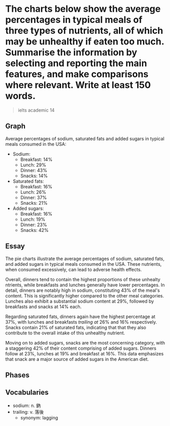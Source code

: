 # The charts below show the average percentages in typical meals of three types of nutrients, all of which may be unhealthy if eaten too much. Summarise the information by selecting and reporting the main features, and make comparisons where relevant. Write at least 150 words.

> ielts academic 14

## Graph

Average percentages of sodium, saturated fats and added sugars in typical meals consumed in the USA:

- Sodium:
  - Breakfast: 14%
  - Lunch: 29%
  - Dinner: 43%
  - Snacks: 14%
- Saturated fats:
  - Breakfast: 16%
  - Lunch: 26%
  - Dinner: 37%
  - Snacks: 21%
- Added sugars:
  - Breakfast: 16%
  - Lunch: 19%
  - Dinner: 23%
  - Snacks: 42%

## Essay

The pie charts illustrate the average percentages of sodium, saturated fats, and added sugars in typical meals consumed in the USA. These nutrients, when consumed excessively, can lead to adverse health effects.

Overall, dinners tend to contain the highest proportions of these unhealty ntrients, while breakfasts and lunches generally have lower percentages. In detail, dinners are notably high in sodium, constituting 43% of the meal's content. This is significantly higher compared to the other meal categories. Lunches also exhibit a substantial sodium content at 29%, followed by breakfasts and snacks at 14% each.

Regarding saturated fats, dinners again have the highest percentage at 37%, with lunches and breakfasts *trailing at* 26% and 16% respectively. Snacks contain 21% of saturated fats, indicating that that they also contribute to the overall intake of this unhealthy nutrient.

Moving on to added sugars, snacks are the most concerning category, with a staggering 42% of their content comprising of added sugars. Dinners follow at 23%, lunches at 19% and breakfast at 16%. This data emphasizes that snack are a major source of added sugars in the American diet.

## Phases

## Vocabularies

- sodium: n. 鈉
- trailing: v. 落後
  - synonym: lagging